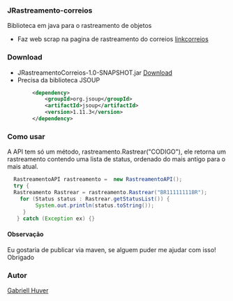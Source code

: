 ### JRastreamento-correios
Biblioteca em java para o rastreamento de objetos
* Faz web scrap na pagina de rastreamento do correios [linkcorreios](https://www.linkcorreios.com.br/ "Correios")

### Download
* JRastreamentoCorreios-1.0-SNAPSHOT.jar [Download](https://github.com/gabriellhuver/JRastreamento-correios/blob/master/target/JRastreamentoCorreios-1.0-SNAPSHOT.jar "JRastreamento correios")
* Precisa da biblioteca JSOUP
```xml
        <dependency>
            <groupId>org.jsoup</groupId>
            <artifactId>jsoup</artifactId>
            <version>1.11.3</version>
        </dependency>
```

### Como usar
A API tem só um método, rastreamento.Rastrear("CODIGO"), ele retorna um rastreamento contendo uma lista de status, ordenado do mais antigo para o mais atual.
```java
  RastreamentoAPI rastreamento =  new RastreamentoAPI();
  try {
  Rastreamento Rastrear = rastreamento.Rastrear("BR11111111BR");
    for (Status status : Rastrear.getStatusList()) {
         System.out.println(status.toString());
     }
   } catch (Exception ex) {}
```
#### Observação
Eu gostaria de publicar via maven, se alguem puder me ajudar com isso! Obrigado

### Autor
[Gabriell Huver](https://github.com/gabriellhuver/ "Gabriell Huver")

